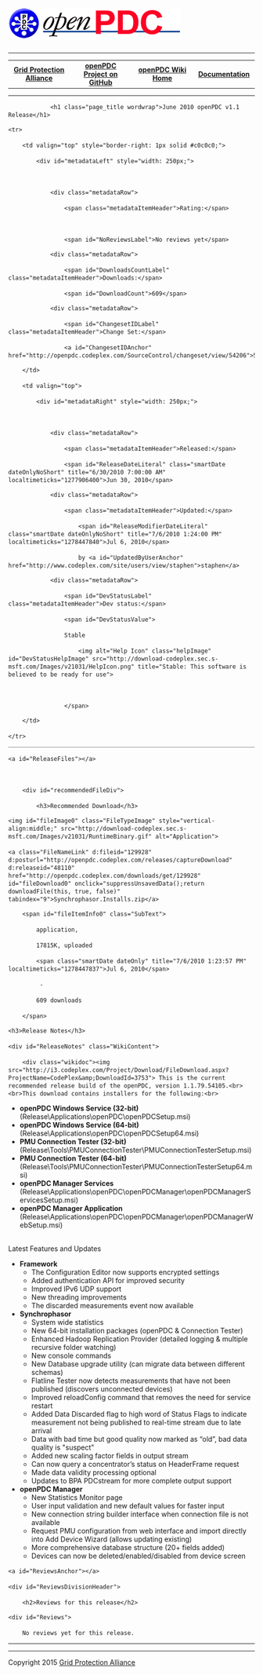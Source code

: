 

<html lang="en" xmlns="http://www.w3.org/1999/xhtml">

<head>

<meta charset="utf-8" />

<title>June 2010 openPDC v1.1 Release</title>



<!--HtmlToGmd.Head-->



<!--/HtmlToGmd.Head-->

</head>

<body>

<h1><a href="https://github.com/GridProtectionAlliance/openPDC/tree/master/Source/Documentation/wiki/openPDC_Home.md"><img src="https://github.com/GridProtectionAlliance/openPDC/blob/master/Source/Documentation/wiki/openPDC_Logo.png" alt="The Open Source Phasor Data Concentrator" /></a></h1>

<hr />

<!--HtmlToGmd.Body-->

<div id="NavigationMenu">

<table style="width: 100%; border-collapse: collapse; border: 0px solid gray;">

<tr>

<td style="width: 25%; text-align:center;"><b><a href="http://www.gridprotectionalliance.org">Grid Protection Alliance</a></b></td>

<td style="width: 25%; text-align:center;"><b><a href="https://github.com/GridProtectionAlliance/openPDC">openPDC Project on GitHub</a></b></td>

<td style="width: 25%; text-align:center;"><b><a href="https://github.com/GridProtectionAlliance/openPDC/tree/master/Source/Documentation/wiki/openPDC_Home.md">openPDC Wiki Home</a></b></td>

<td style="width: 25%; text-align:center;"><b><a href="https://github.com/GridProtectionAlliance/openPDC/tree/master/Source/Documentation/wiki/openPDC_Documentation_Home.md">Documentation</a></b></td>

</tr>

</table>

</div>

<hr />

<!--/HtmlToGmd.Body-->



<div class="WikiContent">

                <h1 class="page_title wordwrap">June 2010 openPDC v1.1 Release</h1>

                

<table id="ReleaseMetaDataBox" cellspacing="0" cellpadding="0" border="0" style="border: 1px solid #c0c0c0; margin-top: 10px;">

    <tr>

        <td valign="top" style="border-right: 1px solid #c0c0c0;">

            <div id="metadataLeft" style="width: 250px;">

            

                <div class="metadataRow">

                    <span class="metadataItemHeader">Rating:</span>

                

                    <span id="NoReviewsLabel">No reviews yet</span>

                    

</div>

                

                <div class="metadataRow">

                    <span id="DownloadsCountLabel" class="metadataItemHeader">Downloads:</span>

                    <span id="DownloadCount">609</span>

</div>

                

                <div class="metadataRow">

                    <span id="ChangesetIDLabel" class="metadataItemHeader">Change Set:</span>

                    <a id="ChangesetIDAnchor" href="http://openpdc.codeplex.com/SourceControl/changeset/view/54206">54206</a>

</div>

                

</div>

        </td>

        <td valign="top">

            <div id="metadataRight" style="width: 250px;">

                

                <div class="metadataRow">

                    <span class="metadataItemHeader">Released:</span>

                    <span id="ReleaseDateLiteral" class="smartDate dateOnlyNoShort" title="6/30/2010 7:00:00 AM" localtimeticks="1277906400">Jun 30, 2010</span>

</div>

                

                <div class="metadataRow">

                    <span class="metadataItemHeader">Updated:</span>

                        <span id="ReleaseModifierDateLiteral" class="smartDate dateOnlyNoShort" title="7/6/2010 1:24:00 PM" localtimeticks="1278447840">Jul 6, 2010</span>

                        by <a id="UpdatedByUserAnchor" href="http://www.codeplex.com/site/users/view/staphen">staphen</a>

</div>

                <div class="metadataRow">

                    <span id="DevStatusLabel" class="metadataItemHeader">Dev status:</span> 

                    <span id="DevStatusValue">

                    Stable

                        <img alt="Help Icon" class="helpImage" id="DevStatusHelpImage" src="http://download-codeplex.sec.s-msft.com/Images/v21031/HelpIcon.png" title="Stable: This software is believed to be ready for use">

                    

                    </span>

</div>

                

</div>

        </td>

    </tr>

</table>

<div class="ReleaseNotesDiv">

    <a id="ReleaseFiles"></a>

    

        <div id="recommendedFileDiv">

            <h3>Recommended Download</h3>

            



<div id="FileListItem0" class="FileListItemDiv">

    <img id="fileImage0" class="FileTypeImage" style="vertical-align:middle;" src="http://download-codeplex.sec.s-msft.com/Images/v21031/RuntimeBinary.gif" alt="Application">

    <a class="FileNameLink" d:fileid="129928" d:posturl="http://openpdc.codeplex.com/releases/captureDownload" d:releaseid="48110" href="http://openpdc.codeplex.com/downloads/get/129928" id="fileDownload0" onclick="suppressUnsavedData();return downloadFile(this, true, false)" tabindex="9">Synchrophasor.Installs.zip</a>

<div>

        <span id="fileItemInfo0" class="SubText">

            application,

            17815K, uploaded

            <span class="smartDate dateOnly" title="7/6/2010 1:23:57 PM" localtimeticks="1278447837">Jul 6, 2010</span>

             -

            609 downloads

        </span>

</div>

</div>

</div>

        

</div>

<div class="ReleaseNotesDiv">

    <h3>Release Notes</h3>

    <div id="ReleaseNotes" class="WikiContent">

        <div class="wikidoc"><img src="http://i3.codeplex.com/Project/Download/FileDownload.aspx?ProjectName=CodePlex&amp;DownloadId=3753"> This is the current recommended release build of the openPDC, version 1.1.79.54105.<br><br>This download contains installers for the following:<br>

<ul><li><b>openPDC Windows Service (32-bit)</b> (Release\Applications\openPDC\openPDCSetup.msi) </li>

<li><b>openPDC Windows Service (64-bit)</b> (Release\Applications\openPDC\openPDCSetup64.msi) </li>

<li><b>PMU Connection Tester (32-bit)</b> (Release\Tools\PMUConnectionTester\PMUConnectionTesterSetup.msi) </li>

<li><b>PMU Connection Tester (64-bit)</b> (Release\Tools\PMUConnectionTester\PMUConnectionTesterSetup64.msi) </li>

<li><b>openPDC Manager Services</b> (Release\Applications\openPDC\openPDCManager\openPDCManagerServicesSetup.msi) </li>

<li><b>openPDC Manager Application</b> (Release\Applications\openPDC\openPDCManager\openPDCManagerWebSetup.msi)</li></ul>

<br>Latest Features and Updates<br>

<ul><li><b>Framework</b>

<ul><li>The Configuration Editor now supports encrypted settings</li>

<li>Added authentication API for improved security</li>

<li>Improved lPv6 UDP support</li>

<li>New threading improvements</li>

<li>The discarded measurements event now available</li></ul></li>

<li><b>Synchrophasor</b>

<ul><li>System wide statistics</li>

<li>New 64-bit installation packages (openPDC &amp; Connection Tester)</li>

<li>Enhanced Hadoop Replication Provider (detailed logging &amp; multiple recursive folder watching)</li>

<li>New console commands</li>

<li>New Database upgrade utility (can migrate data between different schemas)</li>

<li>Flatline Tester now detects measurements that have not been published (discovers unconnected devices)</li>

<li>Improved reloadConfig command that removes the need for service restart</li>

<li>Added Data Discarded flag to high word of Status Flags to indicate measurement not being published to real-time stream due to late arrival</li>

<li>Data with bad time but good quality now marked as “old”, bad data quality is &quot;suspect&quot;</li>

<li>Added new scaling factor fields in output stream</li>

<li>Can now query a concentrator’s status on HeaderFrame request</li>

<li>Made data validity processing optional</li>

<li>Updates to BPA PDCstream for more complete output support</li></ul></li>

<li><b>openPDC Manager</b>

<ul><li>New Statistics Monitor page</li>

<li>User input validation and new default values for faster input</li>

<li>New connection string builder interface when connection file is not available</li>

<li>Request PMU configuration from web interface and import directly into Add Device Wizard (allows updating existing)</li>

<li>More comprehensive database structure (20+ fields added)</li>

<li>Devices can now be deleted/enabled/disabled from device screen</li></ul></li></ul></div><div class="ClearBoth"></div>

</div>

</div>

<div id="ReviewsPanel">

    <a id="ReviewsAnchor"></a>

    <div id="ReviewsDivisionHeader">

        <h2>Reviews for this release</h2>

</div>

    <div id="Reviews">

        No reviews yet for this release.

</div>

</div>

</div>

<div id="footer">

<hr />



</div>



<!--HtmlToGmd.Foot-->

<div id="copyright">

<hr />

Copyright 2015 <a href="http://www.gridprotectionoalliance.org">Grid Protection Alliance</a>

</div>

<!--/HtmlToGmd.Foot-->

</body>

</html>


